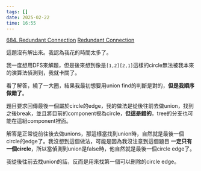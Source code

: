 ```yaml
---
tags: []
date: 2025-02-22
time: 16:55
---
```

[684. Redundant Connection](https://leetcode.com/problems/redundant-connection/)
[Redundant Connection](https://neetcode.io/problems/redundant-connection)

這題沒有解出來。我認為我花的時間太多了。

我一度想用DFS來解題，但是後來想到像是`[1,2][2,1]`這樣的circle無法被我本來的演算法偵測到，我就卡關了。

看了解答，繞了一大圈，結果我最初想要用union find的判斷是對的，**但是我順序做錯了**。

題目要求回傳最後一個屬於circle的edge，我的做法是從後往前去做union，找到之後break，並且將目前的component視為circle，**但這是錯的**，tree的分支也可能在這組component裡面。

解答是正常從前往後去做unions，那這樣當找到union時，自然就是最後一個circle的edge了。我沒想到這個做法，可能是因為我沒注意到這個題目 **一定只有一個circle**，所以當偵測到union是false時，他自然就是最後一個circle edge了。

我從後往前去找union的話，反而是用來找第一個可以刪除的circle edge。